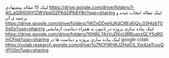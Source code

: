 لینک 15 مقاله پیشنهادی
https://drive.google.com/drive/folders/1-A0_aQ9I0GhYlZWVbqjS2PKd2lPb8Y8n?usp=sharing
لینک مقاله انتخاب شده و ترجمه ی آن
https://drive.google.com/drive/folders/1WZnDDwhUKdCtfExEjQv_03HlzbT05g0o?usp=sharing
لینک پیاده سازی پروژه در پایتون به همراه دیتاست آزمایشی
https://drive.google.com/drive/folders/10hWL74xVuDXvUlRRuaxzQLY5gRGmCFqq?usp=sharing
لینک پیاده سازی پروژه و دیتاست ها در google colab 
https://colab.research.google.com/drive/1u7fjCFWHRJZHqO3_Yoi4zeTruvQrPO0m?usp=sharing


